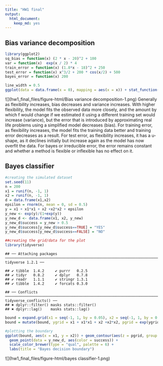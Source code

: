 ```yaml
---
title: "HW1 final"
output:
  html_document:
    keep_md: yes
---
```


## Bias variance decomposition

```r
library(ggplot2)
sq_bias = function(x) (2 * x - 20)^2 + 100
var = function(x)  exp(x / 2) * 4
train_error = function(x) (1.8*x - 18)^2 + 250
test_error = function(x) x^3/2 + 200 * cos(x/2) + 500
bayes_error = function(x) 200

line_width = 0.5
ggplot(data = data.frame(x = 0), mapping = aes(x = x)) + stat_function(fun = test_error, size = line_width, aes(color = "Test Error")) + stat_function(fun = sq_bias, size = line_width, aes(color = "Squared Bias")) + stat_function(fun = var, size = line_width, aes(color = "Variance")) +  stat_function(fun = train_error, size = line_width, aes(color = "Training Error")) +  stat_function(fun = bayes_error, size = line_width, aes(color = "Bayes Error")) + xlim(0, 8) + ylim(0, 800) + labs(title = "Typical Bias-Variance Decomposition", x="Flexibility(ascending)", y = "Error rate")
```

![](hw1_final_files/figure-html/Bias variance decomposition-1.png)<!-- -->
Generally as flexibility increases, bias decreases and variance increases. With higher flexibility, the model fits the observed data more closely, and the amount by which f would change if we estimated it using a different training set would increase (variance), but the error that is introduced by approximating real life problems using a simplified model decreases (bias). For training error, as flexibility increases, the model fits the training data better and training error decreases as a result. For test error, as flexibility increases, it has a u-shape, as it declines initially but increase again as the model has now overfit the data. For bayes or irreducible error, the error remains constant and whether a method is flexible or inflexible has no effect on it.

## Bayes classifier

```r
#creating the simulated dataset
set.seed(11) 
n = 200
x1 = runif(n, -1, 1)
x2 = runif(n, -1, 1)
d = data.frame(x1,x2)
epsilon = rnorm(n, mean = 0, sd = 0.5)
y = x1 + x1*x1 + x2 +x2*x2 + epsilon
y_new <- exp(y)/(1+exp(y))
y_new_d <- data.frame(x1, x2, y_new)
y_new_d$success = y_new > 0.5
y_new_d$success[y_new_d$success==TRUE] = "YES"
y_new_d$success[y_new_d$success==FALSE] = "NO"

##creating the grid/data for the plot
library(tidyverse)
```

```
## ── Attaching packages ──────────────────────────────────────────────────────────────────────── tidyverse 1.2.1 ──
```

```
## ✔ tibble  1.4.2     ✔ purrr   0.2.5
## ✔ tidyr   0.8.2     ✔ dplyr   0.7.8
## ✔ readr   1.1.1     ✔ stringr 1.3.1
## ✔ tibble  1.4.2     ✔ forcats 0.3.0
```

```
## ── Conflicts ─────────────────────────────────────────────────────────────────────────── tidyverse_conflicts() ──
## ✖ dplyr::filter() masks stats::filter()
## ✖ dplyr::lag()    masks stats::lag()
```

```r
bound = expand.grid(x1 = seq(-1, 1, by = 0.05), x2 = seq(-1, 1, by = 0.05))
bound = mutate(bound, ygrid = x1 + x1*x1 + x2 +x2*x2, pgrid = exp(ygrid)/(1+exp(ygrid)), grid_success = pgrid > 0.5)

#plotting the boundary
ggplot(bound, aes(x = x1, y = x2)) + geom_contour(aes(z = pgrid, group = grid_success), bins = 1) +
  geom_point(data = y_new_d, aes(color = success)) +
  scale_color_brewer(type = "qual", palette = 6) +
  labs(title = "Bayes decision boundary")
```

![](hw1_final_files/figure-html/bayes classifier-1.png)<!-- -->
